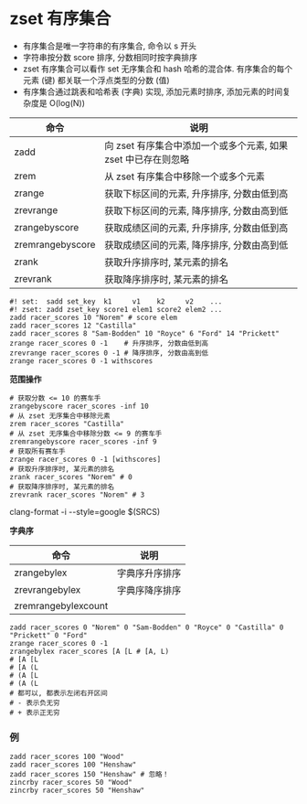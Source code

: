 # zset 有序集合

- 有序集合是唯一字符串的有序集合, 命令以 s 开头
- 字符串按分数 score 排序, 分数相同时按字典排序
- zset 有序集合可以看作 set 无序集合和 hash 哈希的混合体. 有序集合的每个元素 (键) 都关联一个浮点类型的分数 (值)
- 有序集合通过跳表和哈希表 (字典) 实现, 添加元素时排序, 添加元素的时间复杂度是 O(log(N))

| 命令             | 说明                                                           |
| ---------------- | -------------------------------------------------------------- |
| zadd             | 向 zset 有序集合中添加一个或多个元素, 如果 zset 中已存在则忽略 |
| zrem             | 从 zset 有序集合中移除一个或多个元素                           |
| zrange           | 获取下标区间的元素, 升序排序, 分数由低到高                     |
| zrevrange        | 获取下标区间的元素, 降序排序, 分数由高到低                     |
| zrangebyscore    | 获取成绩区间的元素, 升序排序, 分数由低到高                     |
| zremrangebyscore | 获取成绩区间的元素, 降序排序, 分数由高到低                     |
| zrank            | 获取升序排序时, 某元素的排名                                   |
| zrevrank         | 获取降序排序时, 某元素的排名                                   |

```shell
#! set:  sadd set_key  k1     v1    k2     v2    ...
#! zset: zadd zset_key score1 elem1 score2 elem2 ...
zadd racer_scores 10 "Norem" # score elem
zadd racer_scores 12 "Castilla"
zadd racer_scores 8 "Sam-Bodden" 10 "Royce" 6 "Ford" 14 "Prickett"
zrange racer_scores 0 -1    # 升序排序, 分数由低到高
zrevrange racer_scores 0 -1 # 降序排序, 分数由高到低
zrange racer_scores 0 -1 withscores
```

**范围操作**

```shell
# 获取分数 <= 10 的赛车手
zrangebyscore racer_scores -inf 10
# 从 zset 无序集合中移除元素
zrem racer_scores "Castilla"
# 从 zset 无序集合中移除分数 <= 9 的赛车手
zremrangebyscore racer_scores -inf 9
# 获取所有赛车手
zrange racer_scores 0 -1 [withscores]
# 获取升序排序时, 某元素的排名
zrank racer_scores "Norem" # 0
# 获取降序排序时, 某元素的排名
zrevrank racer_scores "Norem" # 3
```

clang-format -i --style=google $(SRCS)

**字典序**

| 命令                | 说明           |
| ------------------- | -------------- |
| zrangebylex         | 字典序升序排序 |
| zrevrangebylex      | 字典序降序排序 |
| zremrangebylexcount |                |

```shell
zadd racer_scores 0 "Norem" 0 "Sam-Bodden" 0 "Royce" 0 "Castilla" 0 "Prickett" 0 "Ford"
zrange racer_scores 0 -1
zrangebylex racer_scores [A [L # [A, L)
# [A [L
# [A (L
# (A [L
# (A (L
# 都可以, 都表示左闭右开区间
# - 表示负无穷
# + 表示正无穷
```

### 例

```shell
zadd racer_scores 100 "Wood"
zadd racer_scores 100 "Henshaw"
zadd racer_scores 150 "Henshaw" # 忽略！
zincrby racer_scores 50 "Wood"
zincrby racer_scores 50 "Henshaw"
```
